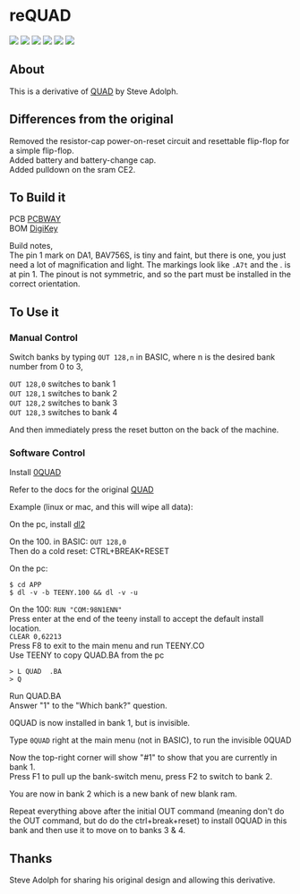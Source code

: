 # reQUAD

![](../../raw/main/reQUAD.jpg)
![](../../raw/main/PCB/out/reQUAD.f.jpg)
![](../../raw/main/PCB/out/reQUAD.b.jpg)
![](../../raw/main/PCB/out/reQUAD.top.jpg)
![](../../raw/main/PCB/out/reQUAD.bottom.jpg)
![](../../raw/main/PCB/out/reQUAD.svg)

## About
This is a derivative of [QUAD](http://bitchin100.com/wiki/index.php?title=QUAD) by Steve Adolph.

## Differences from the original
Removed the resistor-cap power-on-reset circuit and resettable flip-flop for a simple flip-flop.  
Added battery and battery-change cap.  
Added pulldown on the sram CE2.

## To Build it
PCB [PCBWAY](https://www.pcbway.com/project/shareproject/reQUAD_RAM_Expansion_for_TRS_80_Model_100_8690cd19.html)  
BOM [DigiKey](https://www.digikey.com/short/z47bn0mw)

Build notes,  
The pin 1 mark on DA1, BAV756S, is tiny and faint, but there is one, you just need a lot of magnification and light. The markings look like `.A7t` and the . is at pin 1. The pinout is not symmetric, and so the part must be installed in the correct orientation.

## To Use it

### Manual Control
Switch banks by typing `OUT 128,n` in BASIC, where n is the desired bank number from 0 to 3,  

`OUT 128,0` switches to bank 1  
`OUT 128,1` switches to bank 2  
`OUT 128,2` switches to bank 3  
`OUT 128,3` switches to bank 4  

And then immediately press the reset button on the back of the machine.

### Software Control
Install [0QUAD](APP/)

Refer to the docs for the original [QUAD](http://bitchin100.com/wiki/index.php?title=QUAD)

Example (linux or mac, and this will wipe all data):

On the pc, install [dl2](github.com/bkw777/dl2)

On the 100. in BASIC: `OUT 128,0`  
Then do a cold reset: CTRL+BREAK+RESET

On the pc:
```
$ cd APP
$ dl -v -b TEENY.100 && dl -v -u
```

On the 100: `RUN "COM:98N1ENN"`  
Press enter at the end of the teeny install to accept the default install location.  
`CLEAR 0,62213`  
Press F8 to exit to the main menu and run TEENY.CO  
Use TEENY to copy QUAD.BA from the pc  
```
> L QUAD  .BA
> Q
```
Run QUAD.BA  
Answer "1" to the "Which bank?" question.  

0QUAD is now installed in bank 1, but is invisible.

Type `0QUAD` right at the main menu (not in BASIC), to run the invisible 0QUAD

Now the top-right corner will show "#1" to show that you are currently in bank 1.  
Press F1 to pull up the bank-switch menu, press F2 to switch to bank 2.

You are now in bank 2 which is a new bank of new blank ram.

Repeat everything above after the initial OUT command (meaning don't do the OUT command, but do do the ctrl+break+reset) to install 0QUAD in this bank and then use it to move on to banks 3 & 4.

## Thanks
Steve Adolph for sharing his original design and allowing this derivative.
